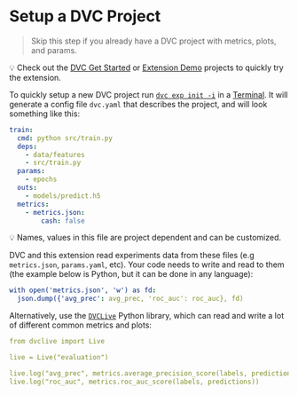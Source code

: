 # Setup a DVC Project

> Skip this step if you already have a DVC project with metrics, plots, and
> params.

💡 Check out the
[DVC Get Started](https://github.com/iterative/example-get-started) or
[Extension Demo](https://github.com/iterative/vscode-dvc/tree/main/demo)
projects to quickly try the extension.

To quickly setup a new DVC project run
[`dvc exp init -i`](https://dvc.org/doc/command-reference/exp/init#example-interactive-mode)
in a [Terminal](command:workbench.action.terminal.new). It will generate a
config file `dvc.yaml` that describes the project, and will look something like
this:

```yaml
train:
  cmd: python src/train.py
  deps:
    - data/features
    - src/train.py
  params:
    - epochs
  outs:
    - models/predict.h5
  metrics:
    - metrics.json:
        cash: false
```

<!-- The image will needs to be deleted
<p align="center">
  <img src="images/setup-project-dvc-yaml-example.png" alt="dvc.yaml example" />
</p>
-->

💡 Names, values in this file are project dependent and can be customized.

DVC and this extension read experiments data from these files (e.g
`metrics.json`, `params.yaml`, etc). Your code needs to write and read to them
(the example below is Python, but it can be done in any language):

```yaml
with open('metrics.json', 'w') as fd:
  json.dump({'avg_prec': avg_prec, 'roc_auc': roc_auc}, fd)
```

<!-- The image will needs to be deleted
<p align="center">
  <img src="images/setup-project-dump-metrics.png"
       alt="Dump JSON metrics file" />
</p>
-->

Alternatively, use the [`DVCLive`](https://dvc.org/doc/dvclive) Python library,
which can read and write a lot of different common metrics and plots:

```yaml
from dvclive import Live

live = Live("evaluation")

live.log("avg_prec", metrics.average_precision_score(labels, predictions))
live.log("roc_auc", metrics.roc_auc_score(labels, predictions))
```

<!-- The image will needs to be deleted
<p align="center">
  <img src="images/setup-project-dvclive-metrics.png"
       alt="DVCLive: dump metrics" />
</p>
-->
